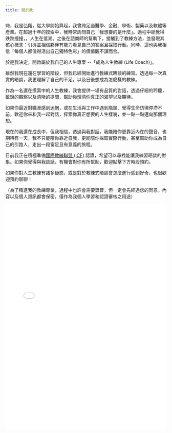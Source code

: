 ```yaml
---
title: 關於我
---
```


嗨，我是弘翔，從大學開始算起，我曾跨足過醫學、金融、學術、製藥以及軟體等產業。在超過十年的摸索中，我時常詢問自己「我想要的是什麼」。過程中總覺得跌跌撞撞，，人生在低潮。之後在諮商師的幫助下，接觸到了教練方法，並發現其核心概念：引導並相信夥伴有能力看見自己的答案且採取行動。同時，這也與我相信「每個人都值得活出自己獨特色彩」的價值觀不謀而合。

於是我決定，開啟屬於我自己的人生專案 --「成為人生教練 (Life Coach)」。

雖然我現在還在學習的階段，但我已經開始進行教練式晤談的練習。透過每一次真實的晤談，我更理解了自己的不足，以及日後想成為怎麼樣的教練。

作為一名還在摸索中的人生教練，我會提供一場有品質的對話，透過仔細的聆聽，敏銳的觀察以及清晰的提問，幫助你理清你真正的渴望以及期待。

如果你最近對職涯感到迷惘，或在生活與工作中遇到瓶頸、覺得生命彷彿停滯不前，歡迎你來和我一起對話，探索你真正想要的人生樣貌，並一點一點邁向那個理想。

現在的我還在成長中，但我相信，透過與我對話，我能陪你更靠近內在的聲音，也期待有一天，我不只能陪你靠近自我，更能陪你採取實際行動，甚至幫助你成為自己的引路人，走出一段富足且有意義的旅程。

目前我正在積極準備[國際教練聯盟 (ICF)](https://icftaiwan.org/) 認證，希望可以尋找能讓我練習晤談的對象。如果你覺得與我談話，有機會對你有所幫助，歡迎點擊下方時段預約。

如果你對人生教練有諸多疑惑，或是對於教練式晤談會怎麼進行感到好奇，也很歡迎預約聊聊！

（為了精進我的教練專業，過程中也許會需要錄音，但一定會先經過您的同意。內容以及個人資訊都會保密，僅作為我個人學習和認證審核之用途）
<iframe src="./cal-widget.html" width="100%" height="700px" style="border: none"></iframe>

